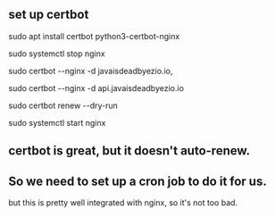 ## set up certbot
sudo apt install certbot python3-certbot-nginx

sudo systemctl stop nginx

sudo certbot --nginx -d javaisdeadbyezio.io,

sudo certbot --nginx -d api.javaisdeadbyezio.io

sudo certbot renew --dry-run

sudo systemctl start nginx


## certbot is great, but it doesn't auto-renew.
## So we need to set up a cron job to do it for us.

but this is pretty well integrated with nginx, so it's not too bad.
